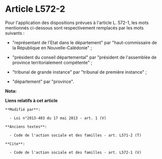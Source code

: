 # Article L572-2

Pour l'application des dispositions prévues à l'article L. 572-1, les mots mentionnés ci-dessous sont respectivement
remplacés par les mots suivants :

- "représentant de l'Etat dans le département" par "haut-commissaire de la République en Nouvelle-Calédonie" ;

- "président du conseil départemental" par "président de l'assemblée de province territorialement compétente" ;

- "tribunal de grande instance" par "tribunal de première instance" ;

- "département" par "province".

**Nota:**



**Liens relatifs à cet article**

	**Modifié par**:

	  - Loi n°2013-403 du 17 mai 2013 - art. 1 (V)

	**Anciens textes**:

	  - Code de l'action sociale et des familles - art. L571-2 (T)

	**Cite**:

	  - Code de l'action sociale et des familles - art. L572-1 (V)
